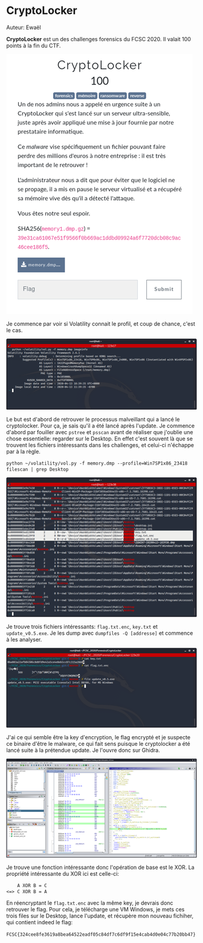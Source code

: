 # CryptoLocker

Auteur: Ewaël

**CryptoLocker** est un des challenges forensics du FCSC 2020. Il valait 100 points à la fin du CTF.

![cryptolocker](cryptolocker.png)

Je commence par voir si Volatility connait le profil, et coup de chance, c'est le cas.

![profil](profil.png)

Le but est d'abord de retrouver le processus malveillant qui a lancé le cryptolocker. Pour ça, je sais qu'il a été lancé après l'update. Je commence d'abord par fouiller avec `pstree` et `psscan` avant de réaliser que j'oublie une chose essentielle: regarder sur le Desktop. En effet c'est souvent là que se trouvent les fichiers intéressants dans les challenges, et celui-ci n'échappe par à la règle.

```
python ~/volatility/vol.py -f memory.dmp --profile=Win7SP1x86_23418 filescan | grep Desktop
```

![desktop](desktop.png)

Je trouve trois fichiers intéressants: `flag.txt.enc`, `key.txt` et `update_v0.5.exe`. Je les dump avec `dumpfiles -Q [addresse]` et commence à les analyser.

![analyse](analyse.png)

J'ai ce qui semble être la key d'encryption, le flag encrypté et je suspecte ce binaire d'être le malware, ce qui fait sens puisque le cryptolocker a été lancé suite à la prétendue update. Je l'ouvre donc sur Ghidra.

![ghidra](ghidra.png)

Je trouve une fonction intéressante donc l'opération de base est le XOR. La propriété intéressante du XOR ici est celle-ci:

```
    A XOR B = C
<=> C XOR B = A
```

En réencryptant le `flag.txt.enc` avec la même key, je devrais donc retrouver le flag. Pour cela, je télécharge une VM Windows, je mets ces trois files sur le Desktop, lance l'update, et récupère mon nouveau fichiher, qui contient indeed le flag:

`FCSC{324cee8fe3619a8bea64522eadf05c84df7c6df9f15e4cab4d0e04c77b20bb47}`

